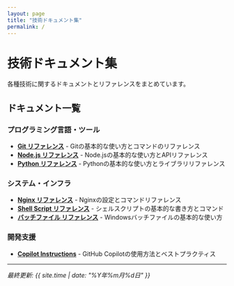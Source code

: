 ```yaml
---
layout: page
title: "技術ドキュメント集"
permalink: /
---
```


# 技術ドキュメント集

各種技術に関するドキュメントとリファレンスをまとめています。

## ドキュメント一覧

### プログラミング言語・ツール

- **[Git リファレンス](git.html)** - Gitの基本的な使い方とコマンドのリファレンス
- **[Node.js リファレンス](nodejs.html)** - Node.jsの基本的な使い方とAPIリファレンス
- **[Python リファレンス](python.html)** - Pythonの基本的な使い方とライブラリリファレンス

### システム・インフラ

- **[Nginx リファレンス](nginx.html)** - Nginxの設定とコマンドリファレンス
- **[Shell Script リファレンス](shellscript.html)** - シェルスクリプトの基本的な書き方とコマンド
- **[バッチファイル リファレンス](bat.html)** - Windowsバッチファイルの基本的な使い方

### 開発支援

- **[Copilot Instructions](copilot-instructions.html)** - GitHub Copilotの使用方法とベストプラクティス

---

*最終更新: {{ site.time | date: "%Y年%m月%d日" }}*